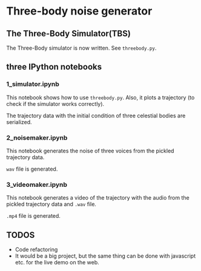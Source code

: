 # Three-body noise generator

## The Three-Body Simulator(TBS)

The Three-Body simulator is now written.
See `threebody.py`.

## three IPython notebooks

### 1_simulator.ipynb

This notebook shows how to use `threebody.py`.
Also, it plots a trajectory (to check if the simulator works correctly).

The trajectory data with the initial condition of three celestial bodies are serialized.

### 2_noisemaker.ipynb

This notebook generates the noise of three voices from the pickled trajectory data.

`wav` file is generated.

### 3_videomaker.ipynb 

This notebook generates a video of the trajectory with the audio from the pickled trajectory data and `.wav` file.

`.mp4` file is generated.

## TODOS

* Code refactoring
* It would be a big project, but the same thing can be done with javascript etc. for the live demo on the web.